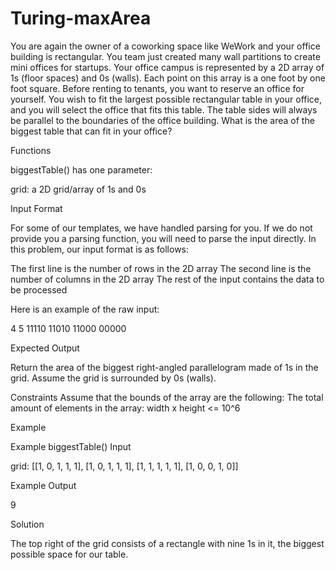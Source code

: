 # Turing-maxArea
You are again the owner of a coworking space like WeWork and your office building is rectangular. You team just created many wall partitions to create mini offices for startups. Your office campus is represented by a 2D array of 1s (floor spaces) and 0s (walls). Each point on this array is a one foot by one foot square. Before renting to tenants, you want to reserve an office for yourself. You wish to fit the largest possible rectangular table in your office, and you will select the office that fits this table. The table sides will always be parallel to the boundaries of the office building. What is the area of the biggest table that can fit in your office?



Functions

biggestTable() has one parameter:

grid: a 2D grid/array of 1s and 0s


Input Format

For some of our templates, we have handled parsing for you. If we do not provide you a parsing function, you will need to parse the input directly. In this problem, our input format is as follows:

The first line is the number of rows in the 2D array
The second line is the number of columns in the 2D array
The rest of the input contains the data to be processed

Here is an example of the raw input:

4
5
11110
11010
11000
00000



Expected Output

Return the area of the biggest right-angled parallelogram made of 1s in the grid. Assume the grid is surrounded by 0s (walls).



Constraints
Assume that the bounds of the array are the following:
The total amount of elements in the array: width x height <= 10^6


Example

Example biggestTable() Input

grid: 
	[[1, 0, 1, 1, 1],
	 [1, 0, 1, 1, 1],
	 [1, 1, 1, 1, 1],
	 [1, 0, 0, 1, 0]]


Example Output

9


Solution

The top right of the grid consists of a rectangle with nine 1s in it, the biggest possible space for our table.
